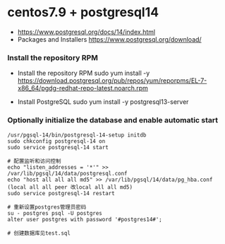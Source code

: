 

# centos7.9 + postgresql14

* https://www.postgresql.org/docs/14/index.html
* Packages and Installers https://www.postgresql.org/download/


### Install the repository RPM

* Install the repository RPM
sudo yum install -y https://download.postgresql.org/pub/repos/yum/reporpms/EL-7-x86_64/pgdg-redhat-repo-latest.noarch.rpm

* Install PostgreSQL
sudo yum install -y postgresql13-server


###  Optionally initialize the database and enable automatic start
```
/usr/pgsql-14/bin/postgresql-14-setup initdb
sudo chkconfig postgresql-14 on 
sudo service postgresql-14 start

# 配置监听和访问控制
echo "listen_addresses = '*'" >> /var/lib/pgsql/14/data/postgresql.conf 
echo "host all all all md5" >> /var/lib/pgsql/14/data/pg_hba.conf
(local all all peer 改local all all md5)
sudo service postgresql-14 restart

# 重新设置postgres管理员密码
su - postgres psql -U postgres
alter user postgres with password '#postgres14#';

# 创建数据库见test.sql

```










